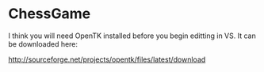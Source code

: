 ChessGame
=========

I think you will need OpenTK installed before you begin editting in VS. It can be downloaded here:

http://sourceforge.net/projects/opentk/files/latest/download

